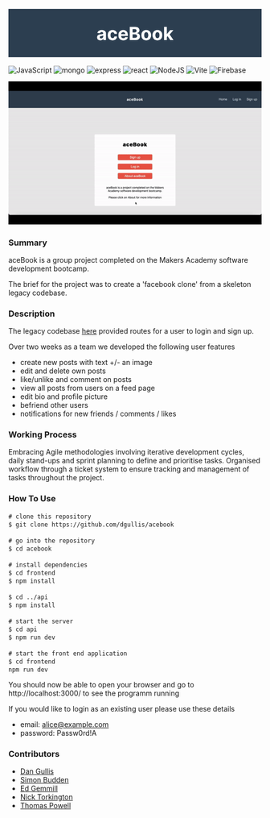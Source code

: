 ![alt text](frontend/public/images/aebook-banner.png)

![JavaScript](https://img.shields.io/badge/javascript-%23323330.svg?style=flat&logo=javascript&logoColor=%23F7DF1E)
![mongo](https://img.shields.io/badge/MongoDB-%234ea94b.svg?logo=mongodb&logoColor=white&style=flat)
![express](https://img.shields.io/badge/express.js-%23404d59.svg?logo=express&logoColor=%2361DAFB&style=flat)
![react](https://img.shields.io/badge/-ReactJs-61DAFB?logo=react&logoColor=white&style=flat)
![NodeJS](https://img.shields.io/badge/node.js-6DA55F?logo=node.js&logoColor=white&style=flat)
![Vite](https://img.shields.io/badge/vite-%23646CFF.svg?style=flat&logo=vite&logoColor=white)
![Firebase](https://img.shields.io/badge/firebase-%23039BE5.svg?style=flat&logo=firebase)

![alt text](frontend/public/acebook-recording-spedup-ezgif.com-video-to-gif-converter.gif)

### Summary

aceBook is a group project completed on the Makers Academy software development bootcamp.

The brief for the project was to create a 'facebook clone' from a skeleton legacy codebase.

### Description

The legacy codebase [here](https://github.com/makersacademy/acebook-mern-vite) provided routes for a user to login and sign up.

Over two weeks as a team we developed the following user features

- create new posts with text +/- an image
- edit and delete own posts
- like/unlike and comment on posts
- view all posts from users on a feed page
- edit bio and profile picture
- befriend other users
- notifications for new friends / comments / likes

### Working Process

Embracing Agile methodologies involving iterative development cycles, daily stand-ups and sprint planning to define and prioritise tasks. Organised workflow through a ticket system to ensure tracking and management of tasks throughout the project.




### How To Use
```
# clone this repository
$ git clone https://github.com/dgullis/acebook

# go into the repository
$ cd acebook

# install dependencies
$ cd frontend
$ npm install

$ cd ../api
$ npm install

# start the server
$ cd api
$ npm run dev

# start the front end application
$ cd frontend
npm run dev
```

You should now be able to open your browser and go to http://localhost:3000/ to see the programm running

If you would like to login as an existing user please use these details

- email: alice@example.com
- password: Passw0rd!A

### Contributors

- [Dan Gullis](https://github.com/dgullis)
- [Simon Budden](https://github.com/fantastito)
- [Ed Gemmill](https://github.com/EdGemmill)
- [Nick Torkington](https://github.com/N1ckT0rk)
- [Thomas Powell](https://github.com/Tomtommx8)







